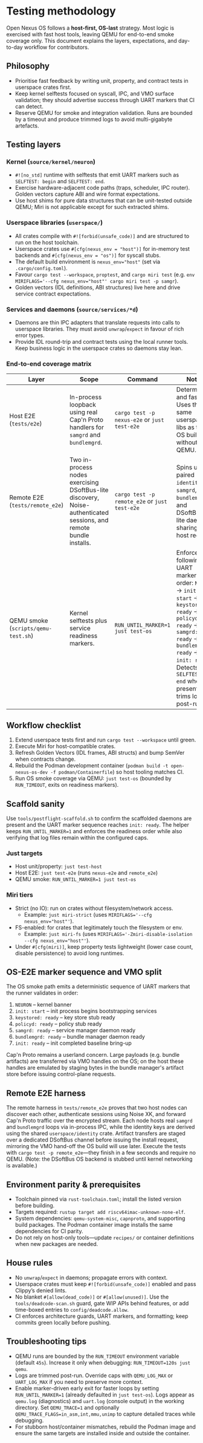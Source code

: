 # Testing methodology

Open Nexus OS follows a **host-first, OS-last** strategy. Most logic is exercised with fast host tools, leaving QEMU for end-to-end smoke coverage only. This document explains the layers, expectations, and day-to-day workflow for contributors.

## Philosophy
- Prioritise fast feedback by writing unit, property, and contract tests in userspace crates first.
- Keep kernel selftests focused on syscall, IPC, and VMO surface validation; they should advertise success through UART markers that CI can detect.
- Reserve QEMU for smoke and integration validation. Runs are bounded by a timeout and produce trimmed logs to avoid multi-gigabyte artefacts.

## Testing layers
### Kernel (`source/kernel/neuron`)
- `#![no_std]` runtime with selftests that emit UART markers such as `SELFTEST: begin` and `SELFTEST: end`.
- Exercise hardware-adjacent code paths (traps, scheduler, IPC router). Golden vectors capture ABI and wire format expectations.
- Use host shims for pure data structures that can be unit-tested outside QEMU; Miri is not applicable except for such extracted shims.

### Userspace libraries (`userspace/`)
- All crates compile with `#![forbid(unsafe_code)]` and are structured to run on the host toolchain.
- Userspace crates use `#[cfg(nexus_env = "host")]` for in-memory test backends and `#[cfg(nexus_env = "os")]` for syscall stubs.
- The default build environment is `nexus_env="host"` (set via `.cargo/config.toml`).
- Favour `cargo test --workspace`, `proptest`, and `cargo miri test` (e.g. `env MIRIFLAGS='--cfg nexus_env="host"' cargo miri test -p samgr`).
- Golden vectors (IDL definitions, ABI structures) live here and drive service contract expectations.

### Services and daemons (`source/services/*d`)
- Daemons are thin IPC adapters that translate requests into calls to userspace libraries. They must avoid `unwrap`/`expect` in favour of rich error types.
- Provide IDL round-trip and contract tests using the local runner tools. Keep business logic in the userspace crates so daemons stay lean.

### End-to-end coverage matrix

| Layer | Scope | Command | Notes |
| --- | --- | --- | --- |
| Host E2E (`tests/e2e`) | In-process loopback using real Cap'n Proto handlers for `samgrd` and `bundlemgrd`. | `cargo test -p nexus-e2e` or `just test-e2e` | Deterministic and fast. Uses the same userspace libs as the OS build without QEMU. |
| Remote E2E (`tests/remote_e2e`) | Two in-process nodes exercising DSoftBus-lite discovery, Noise-authenticated sessions, and remote bundle installs. | `cargo test -p remote_e2e` or `just test-e2e` | Spins up paired `identityd`, `samgrd`, `bundlemgrd`, and DSoftBus-lite daemons sharing the host registry. |
| QEMU smoke (`scripts/qemu-test.sh`) | Kernel selftests plus service readiness markers. | `RUN_UNTIL_MARKER=1 just test-os` | Enforces the following UART marker order: `NEURON` → `init: start` → `keystored: ready` → `policyd: ready` → `samgrd: ready` → `bundlemgrd: ready` → `init: ready`. Detects `SELFTEST: end` when present and trims logs post-run. |

## Workflow checklist
1. Extend userspace tests first and run `cargo test --workspace` until green.
2. Execute Miri for host-compatible crates.
3. Refresh Golden Vectors (IDL frames, ABI structs) and bump SemVer when contracts change.
4. Rebuild the Podman development container (`podman build -t open-nexus-os-dev -f podman/Containerfile`) so host tooling matches CI.
5. Run OS smoke coverage via QEMU: `just test-os` (bounded by `RUN_TIMEOUT`, exits on readiness markers).

## Scaffold sanity

Use `tools/postflight-scaffold.sh` to confirm the scaffolded daemons are present
and the UART marker sequence reaches `init: ready`. The helper keeps
`RUN_UNTIL_MARKER=1` and enforces the readiness order while also verifying that
log files remain within the configured caps.

### Just targets

- Host unit/property: `just test-host`
- Host E2E: `just test-e2e` (runs `nexus-e2e` and `remote_e2e`)
- QEMU smoke: `RUN_UNTIL_MARKER=1 just test-os`

### Miri tiers

- Strict (no IO): run on crates without filesystem/network access.
  - Example: `just miri-strict` (uses `MIRIFLAGS='--cfg nexus_env="host"'`).
- FS-enabled: for crates that legitimately touch the filesystem or env.
  - Example: `just miri-fs` (uses `MIRIFLAGS='-Zmiri-disable-isolation --cfg nexus_env="host"'`).
- Under `#[cfg(miri)]`, keep property tests lightweight (lower case count, disable persistence) to avoid long runtimes.

## OS-E2E marker sequence and VMO split

The OS smoke path emits a deterministic sequence of UART markers that the runner validates in order:

1. `NEURON` – kernel banner
2. `init: start` – init process begins bootstrapping services
3. `keystored: ready` – key store stub ready
4. `policyd: ready` – policy stub ready
5. `samgrd: ready` – service manager daemon ready
6. `bundlemgrd: ready` – bundle manager daemon ready
7. `init: ready` – init completed baseline bring-up

Cap'n Proto remains a userland concern. Large payloads (e.g. bundle artifacts) are transferred via VMO handles on the OS; on the host these handles are emulated by staging bytes in the bundle manager's artifact store before issuing control-plane requests.

## Remote E2E harness

The remote harness in `tests/remote_e2e` proves that two host nodes can discover
each other, authenticate sessions using Noise XK, and forward Cap'n Proto
traffic over the encrypted stream. Each node hosts real `samgrd` and
`bundlemgrd` loops via in-process IPC, while the identity keys are derived using
the shared `userspace/identity` crate. Artifact transfers are staged over a
dedicated DSoftBus channel before issuing the install request, mirroring the VMO
hand-off the OS build will use later. Execute the tests with
`cargo test -p remote_e2e`—they finish in a few seconds and require no QEMU. (Note: the DSoftBus OS backend is stubbed until kernel networking is available.)

## Environment parity & prerequisites
- Toolchain pinned via `rust-toolchain.toml`; install the listed version before building.
- Targets required: `rustup target add riscv64imac-unknown-none-elf`.
- System dependencies: `qemu-system-misc`, `capnproto`, and supporting build packages. The Podman container image installs the same dependencies for CI parity.
- Do not rely on host-only tools—update `recipes/` or container definitions when new packages are needed.

## House rules
- No `unwrap`/`expect` in daemons; propagate errors with context.
- Userspace crates must keep `#![forbid(unsafe_code)]` enabled and pass Clippy’s denied lints.
- No blanket `#[allow(dead_code)]` or `#[allow(unused)]`. Use the `tools/deadcode-scan.sh` guard, gate WIP APIs behind features, or add time-boxed entries to `config/deadcode.allow`.
- CI enforces architecture guards, UART markers, and formatting; keep commits green locally before pushing.

## Troubleshooting tips
- QEMU runs are bounded by the `RUN_TIMEOUT` environment variable (default `45s`). Increase it only when debugging: `RUN_TIMEOUT=120s just qemu`.
- Logs are trimmed post-run. Override caps with `QEMU_LOG_MAX` or `UART_LOG_MAX` if you need to preserve more context.
- Enable marker-driven early exit for faster loops by setting `RUN_UNTIL_MARKER=1` (already defaulted in `just test-os`). Logs appear as `qemu.log` (diagnostics) and `uart.log` (console output) in the working directory. Set `QEMU_TRACE=1` and optionally `QEMU_TRACE_FLAGS=in_asm,int,mmu,unimp` to capture detailed traces while debugging.
- For stubborn host/container mismatches, rebuild the Podman image and ensure the same targets are installed inside and outside the container.
